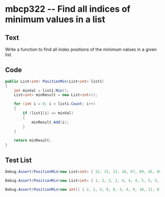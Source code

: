 # mbcp322 -- Find all indices of minimum values in a list

## Text

Write a function to find all index positions of the minimum values in a given list.

## Code

```csharp
public List<int> PositionMin(List<int> list1) 
{
    int minVal = list1.Min();
    List<int> minResult = new List<int>();

    for (int i = 0; i < list1.Count; i++)
    {
        if (list1[i] == minVal)
        {
            minResult.Add(i);
        }
    }
    
    return minResult;
}
```

## Test List

```csharp
Debug.Assert(PositionMin(new List<int> { 12, 33, 23, 10, 67, 89, 45, 667, 23, 12, 11, 10, 54 }).SequenceEqual(new List<int> { 3, 11 }));
```

```csharp
Debug.Assert(PositionMin(new List<int> { 1, 2, 2, 2, 4, 4, 4, 5, 5, 5, 5 }).SequenceEqual(new List<int> { 0 }));
```

```csharp
Debug.Assert(PositionMin(new int[] { 2, 1, 5, 6, 8, 3, 4, 9, 10, 11, 8, 12 }).SequenceEqual(new int[] { 1 }));
```
